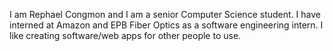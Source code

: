 
I am Rephael Congmon and I am a senior Computer Science student. I have interned at Amazon and EPB Fiber Optics as a software engineering intern. I like creating software/web apps for other people to use.
